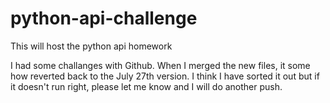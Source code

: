 # python-api-challenge
This will host the python api homework

I had some challanges with Github. When I merged the new files, it some how reverted back to the July 27th version.  I think I have sorted it out but if it doesn't run right, please let me know and I will do another push.

